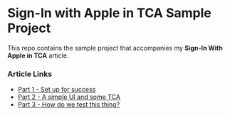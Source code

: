 # Sign-In with Apple in TCA Sample Project

This repo contains the sample project that accompanies my **Sign-In With Apple in TCA** article.

### Article Links
- [Part 1 - Set up for success](https://medium.com/@sammcgarry/sign-in-with-apple-in-tca-part-1-e3a60a579011)
- [Part 2 - A simple UI and some TCA](https://medium.com/@sammcgarry/sign-in-with-apple-in-tca-part-2-9d28828606fa)
- [Part 3 - How do we test this thing?](https://medium.com/@sammcgarry/sign-in-with-apple-in-tca-part-3-563cf706ea6e)
